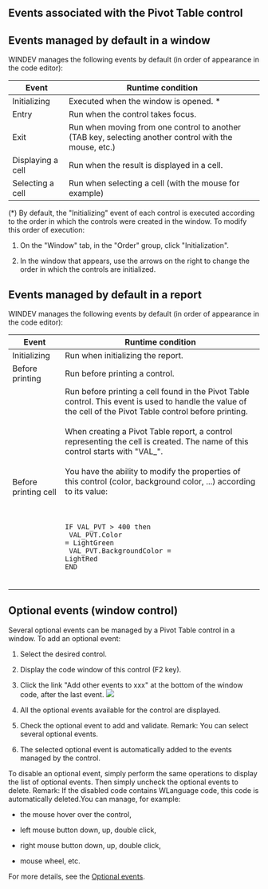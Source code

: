 


## Events associated with the Pivot Table control
			



<a name="NOTE1"></a>
<a name="NOTE1_1"></a>


## Events managed by default in a window
<a name="events_managed_default_window_ELTTEXTE000151"></a>
WINDEV manages the following events by default (in order of appearance in the code editor):

| Event | Runtime condition |
| --- | --- |
| Initializing | Executed when the window is opened. \* |
| Entry | Run when the control takes focus. |
| Exit | Run when moving from one control to another (TAB key, selecting another control with the mouse, etc.) |
| Displaying a cell | Run when the result is displayed in a cell. |
| Selecting a cell | Run when selecting a cell (with the mouse for example) |


(\*) By default, the "Initializing" event of each control is executed according to the order in which the controls were created in the window. To modify this order of execution: 

1. On the "Window" tab, in the "Order" group, click "Initialization".

2. In the window that appears, use the arrows on the right to change the order in which the controls are initialized.




<a name="NOTE2"></a>
<a name="NOTE2_1"></a>


## Events managed by default in a report
<a name="events_managed_default_report_ELTTEXTE000175"></a>
WINDEV manages the following events by default (in order of appearance in the code editor):

| Event | Runtime condition |
| --- | --- |
| Initializing | Run when initializing the report. |
| Before printing | Run before printing a control. |
| Before printing cell | Run before printing a cell found in the Pivot Table control. This event is used to handle the value of the cell of the Pivot Table control before printing. <br><br>When creating a Pivot Table report, a control representing the cell is created. The name of this control starts with "VAL_".<br><br>You have the ability to modify the properties of this control (color, background color, ...) according to its value:<br><br><br><pre><code>IF VAL_PVT > 400 then<br>	VAL_PVT.Color = LightGreen<br>	VAL_PVT.BackgroundColor = LightRed<br>END</code></pre><br> |



<a name="NOTE3"></a>
<a name="NOTE3_1"></a>


## Optional events (window control)
<a name="optional_events_window_control_ELTTEXTE000199"></a>
Several optional events can be managed by a Pivot Table control in a window. 
To add an optional event:

1. Select the desired control.

2. Display the code window of this control (F2 key).

3. Click the link "Add other events to xxx" at the bottom of the window code, after the last event.  ![](https://doc.pcsoft.fr/en-US/images/image.awp?langid=3&name=Traitements_optionnels_WD_OK%20-%20HC%20N%B0001.gif)


4. All the optional events available for the control are displayed. 

5. Check the optional event to add and validate. 
	Remark: You can select several optional events. 

6. The selected optional event is automatically added to the events managed by the control.




To disable an optional event, simply perform the same operations to display the list of optional events. Then simply uncheck the optional events to delete. 
Remark: If the disabled code contains WLanguage code, this code is automatically deleted.You can manage, for example:

- the mouse hover over the control,

- left mouse button down, up, double click,

- right mouse button down, up, double click, 

- mouse wheel, etc.




For more details, see the [Optional events](../WDChamp/1014004.md).


